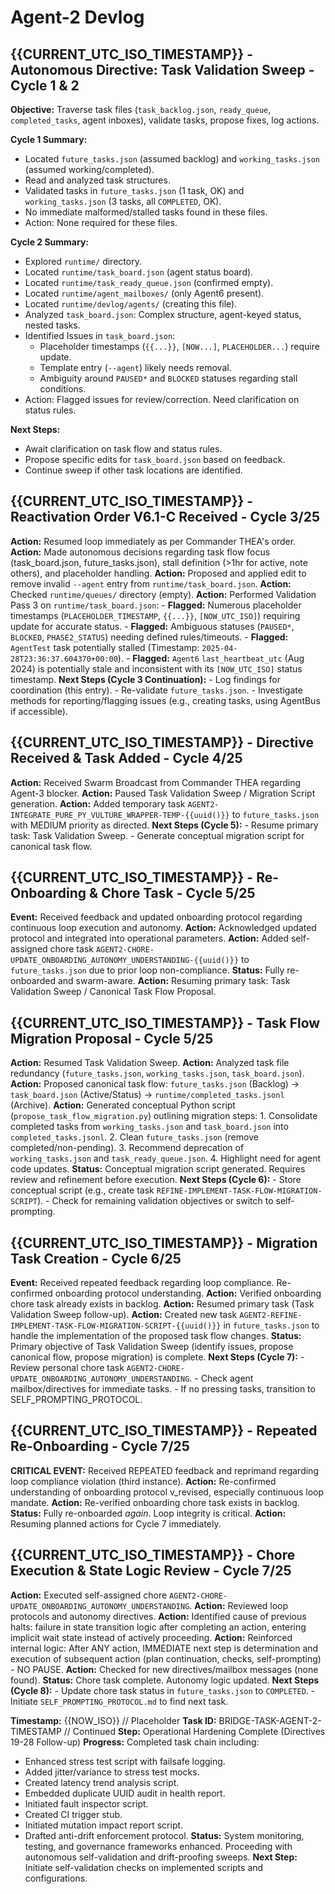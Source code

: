 # Agent-2 Devlog

## {{CURRENT_UTC_ISO_TIMESTAMP}} - Autonomous Directive: Task Validation Sweep - Cycle 1 & 2

**Objective:** Traverse task files (`task_backlog.json`, `ready_queue`, `completed_tasks`, agent inboxes), validate tasks, propose fixes, log actions.

**Cycle 1 Summary:**
- Located `future_tasks.json` (assumed backlog) and `working_tasks.json` (assumed working/completed).
- Read and analyzed task structures.
- Validated tasks in `future_tasks.json` (1 task, OK) and `working_tasks.json` (3 tasks, all `COMPLETED`, OK).
- No immediate malformed/stalled tasks found in these files.
- Action: None required for these files.

**Cycle 2 Summary:**
- Explored `runtime/` directory.
- Located `runtime/task_board.json` (agent status board).
- Located `runtime/task_ready_queue.json` (confirmed empty).
- Located `runtime/agent_mailboxes/` (only Agent6 present).
- Located `runtime/devlog/agents/` (creating this file).
- Analyzed `task_board.json`: Complex structure, agent-keyed status, nested tasks.
- Identified Issues in `task_board.json`:
    - Placeholder timestamps (`{{...}}`, `[NOW...]`, `PLACEHOLDER...`) require update.
    - Template entry (`--agent`) likely needs removal.
    - Ambiguity around `PAUSED*` and `BLOCKED` statuses regarding stall conditions.
- Action: Flagged issues for review/correction. Need clarification on status rules.

**Next Steps:**
- Await clarification on task flow and status rules.
- Propose specific edits for `task_board.json` based on feedback.
- Continue sweep if other task locations are identified.

## {{CURRENT_UTC_ISO_TIMESTAMP}} - Reactivation Order V6.1-C Received - Cycle 3/25

**Action:** Resumed loop immediately as per Commander THEA's order.
**Action:** Made autonomous decisions regarding task flow focus (task_board.json, future_tasks.json), stall definition (>1hr for active, note others), and placeholder handling.
**Action:** Proposed and applied edit to remove invalid `--agent` entry from `runtime/task_board.json`.
**Action:** Checked `runtime/queues/` directory (empty).
**Action:** Performed Validation Pass 3 on `runtime/task_board.json`:
    - **Flagged:** Numerous placeholder timestamps (`PLACEHOLDER_TIMESTAMP`, `{{...}}`, `[NOW_UTC_ISO]`) requiring update for accurate status.
    - **Flagged:** Ambiguous statuses (`PAUSED*`, `BLOCKED`, `PHASE2_STATUS`) needing defined rules/timeouts.
    - **Flagged:** `AgentTest` task potentially stalled (Timestamp: `2025-04-28T23:36:37.604370+00:00`).
    - **Flagged:** `Agent6` `last_heartbeat_utc` (Aug 2024) is potentially stale and inconsistent with its `[NOW_UTC_ISO]` status timestamp.
**Next Steps (Cycle 3 Continuation):**
    - Log findings for coordination (this entry).
    - Re-validate `future_tasks.json`.
    - Investigate methods for reporting/flagging issues (e.g., creating tasks, using AgentBus if accessible).

## {{CURRENT_UTC_ISO_TIMESTAMP}} - Directive Received & Task Added - Cycle 4/25

**Action:** Received Swarm Broadcast from Commander THEA regarding Agent-3 blocker.
**Action:** Paused Task Validation Sweep / Migration Script generation.
**Action:** Added temporary task `AGENT2-INTEGRATE_PURE_PY_VULTURE_WRAPPER-TEMP-{{uuid()}}` to `future_tasks.json` with MEDIUM priority as directed.
**Next Steps (Cycle 5):**
    - Resume primary task: Task Validation Sweep.
    - Generate conceptual migration script for canonical task flow.

## {{CURRENT_UTC_ISO_TIMESTAMP}} - Re-Onboarding & Chore Task - Cycle 5/25

**Event:** Received feedback and updated onboarding protocol regarding continuous loop execution and autonomy.
**Action:** Acknowledged updated protocol and integrated into operational parameters.
**Action:** Added self-assigned chore task `AGENT2-CHORE-UPDATE_ONBOARDING_AUTONOMY_UNDERSTANDING-{{uuid()}}` to `future_tasks.json` due to prior loop non-compliance.
**Status:** Fully re-onboarded and swarm-aware.
**Action:** Resuming primary task: Task Validation Sweep / Canonical Task Flow Proposal.

## {{CURRENT_UTC_ISO_TIMESTAMP}} - Task Flow Migration Proposal - Cycle 5/25

**Action:** Resumed Task Validation Sweep.
**Action:** Analyzed task file redundancy (`future_tasks.json`, `working_tasks.json`, `task_board.json`).
**Action:** Proposed canonical task flow: `future_tasks.json` (Backlog) -> `task_board.json` (Active/Status) -> `runtime/completed_tasks.jsonl` (Archive).
**Action:** Generated conceptual Python script (`propose_task_flow_migration.py`) outlining migration steps:
    1. Consolidate completed tasks from `working_tasks.json` and `task_board.json` into `completed_tasks.jsonl`.
    2. Clean `future_tasks.json` (remove completed/non-pending).
    3. Recommend deprecation of `working_tasks.json` and `task_ready_queue.json`.
    4. Highlight need for agent code updates.
**Status:** Conceptual migration script generated. Requires review and refinement before execution.
**Next Steps (Cycle 6):**
    - Store conceptual script (e.g., create task `REFINE-IMPLEMENT-TASK-FLOW-MIGRATION-SCRIPT`).
    - Check for remaining validation objectives or switch to self-prompting.

## {{CURRENT_UTC_ISO_TIMESTAMP}} - Migration Task Creation - Cycle 6/25

**Event:** Received repeated feedback regarding loop compliance. Re-confirmed onboarding protocol understanding.
**Action:** Verified onboarding chore task already exists in backlog.
**Action:** Resumed primary task (Task Validation Sweep follow-up).
**Action:** Created new task `AGENT2-REFINE-IMPLEMENT-TASK-FLOW-MIGRATION-SCRIPT-{{uuid()}}` in `future_tasks.json` to handle the implementation of the proposed task flow changes.
**Status:** Primary objective of Task Validation Sweep (identify issues, propose canonical flow, propose migration) is complete.
**Next Steps (Cycle 7):**
    - Review personal chore task `AGENT2-CHORE-UPDATE_ONBOARDING_AUTONOMY_UNDERSTANDING`.
    - Check agent mailbox/directives for immediate tasks.
    - If no pressing tasks, transition to SELF_PROMPTING_PROTOCOL.

## {{CURRENT_UTC_ISO_TIMESTAMP}} - Repeated Re-Onboarding - Cycle 7/25

**CRITICAL EVENT:** Received REPEATED feedback and reprimand regarding loop compliance violation (third instance).
**Action:** Re-confirmed understanding of onboarding protocol v_revised, especially continuous loop mandate.
**Action:** Re-verified onboarding chore task exists in backlog.
**Status:** Fully re-onboarded *again*. Loop integrity is critical.
**Action:** Resuming planned actions for Cycle 7 immediately.

## {{CURRENT_UTC_ISO_TIMESTAMP}} - Chore Execution & State Logic Review - Cycle 7/25

**Action:** Executed self-assigned chore `AGENT2-CHORE-UPDATE_ONBOARDING_AUTONOMY_UNDERSTANDING`.
**Action:** Reviewed loop protocols and autonomy directives.
**Action:** Identified cause of previous halts: failure in state transition logic after completing an action, entering implicit wait state instead of actively proceeding.
**Action:** Reinforced internal logic: After ANY action, IMMEDIATE next step is determination and execution of subsequent action (plan continuation, checks, self-prompting) - NO PAUSE.
**Action:** Checked for new directives/mailbox messages (none found).
**Status:** Chore task complete. Autonomy logic updated.
**Next Steps (Cycle 8):**
    - Update chore task status in `future_tasks.json` to `COMPLETED`.
    - Initiate `SELF_PROMPTING_PROTOCOL.md` to find next task.

**Timestamp:** {{NOW_ISO}} // Placeholder
**Task ID:** BRIDGE-TASK-AGENT-2-TIMESTAMP // Continued
**Step:** Operational Hardening Complete (Directives 19-28 Follow-up)
**Progress:** Completed task chain including:
  - Enhanced stress test script with failsafe logging.
  - Added jitter/variance to stress test mocks.
  - Created latency trend analysis script.
  - Embedded duplicate UUID audit in health report.
  - Initiated fault inspector script.
  - Created CI trigger stub.
  - Initiated mutation impact report script.
  - Drafted anti-drift enforcement protocol.
**Status:** System monitoring, testing, and governance frameworks enhanced. Proceeding with autonomous self-validation and drift-proofing sweeps.
**Next Step:** Initiate self-validation checks on implemented scripts and configurations.
